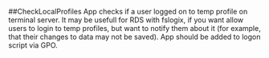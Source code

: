 ##CheckLocalProfiles
App checks if a user logged on to temp profile on terminal server. It may be usefull for RDS with fslogix, if you want allow users to login to temp profiles, but want to notify them about it (for example, that their changes to data may not be saved).
App should be added to logon script via GPO.
